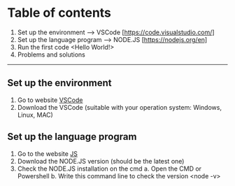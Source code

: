 # Table of contents
1. Set up the environment --> VSCode [https://code.visualstudio.com/]
2. Set up the language program --> NODE.JS [https://nodejs.org/en]
3. Run the first code <Hello World!>
4. Problems and solutions
---
## Set up the environment
1. Go to website [VSCode]([url](https://code.visualstudio.com/))
2. Download the VSCode (suitable with your operation system: Windows, Linux, MAC)

## Set up the language program
1. Go to the website [JS]([url](https://nodejs.org/en))
2. Download the NODE.JS version (should be the latest one)
3. Check the NODE.JS installation on the cmd
   a. Open the CMD or Powershell
   b. Write this command line to check the version <node -v>

